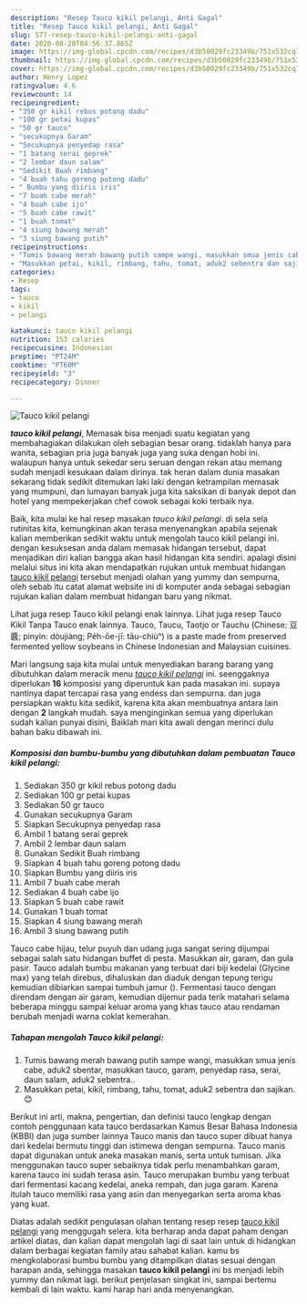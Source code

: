 ```yaml
---
description: "Resep Tauco kikil pelangi, Anti Gagal"
title: "Resep Tauco kikil pelangi, Anti Gagal"
slug: 577-resep-tauco-kikil-pelangi-anti-gagal
date: 2020-08-20T04:56:37.865Z
image: https://img-global.cpcdn.com/recipes/d3b50029fc23349b/751x532cq70/tauco-kikil-pelangi-foto-resep-utama.jpg
thumbnail: https://img-global.cpcdn.com/recipes/d3b50029fc23349b/751x532cq70/tauco-kikil-pelangi-foto-resep-utama.jpg
cover: https://img-global.cpcdn.com/recipes/d3b50029fc23349b/751x532cq70/tauco-kikil-pelangi-foto-resep-utama.jpg
author: Henry Lopez
ratingvalue: 4.6
reviewcount: 14
recipeingredient:
- "350 gr kikil rebus potong dadu"
- "100 gr petai kupas"
- "50 gr tauco"
- "secukupnya Garam"
- "Secukupnya penyedap rasa"
- "1 batang serai geprek"
- "2 lembar daun salam"
- "Sedikit Buah rimbang"
- "4 buah tahu goreng potong dadu"
- " Bumbu yang diiris iris"
- "7 buah cabe merah"
- "4 buah cabe ijo"
- "5 buah cabe rawit"
- "1 buah tomat"
- "4 siung bawang merah"
- "3 siung bawang putih"
recipeinstructions:
- "Tumis bawang merah bawang putih sampe wangi, masukkan smua jenis cabe, aduk2 sbentar, masukkan tauco, garam, penyedap rasa, serai, daun salam, aduk2 sebentra.."
- "Masukkan petai, kikil, rimbang, tahu, tomat, aduk2 sebentra dan sajikan.😊"
categories:
- Resep
tags:
- tauco
- kikil
- pelangi

katakunci: tauco kikil pelangi 
nutrition: 153 calories
recipecuisine: Indonesian
preptime: "PT24M"
cooktime: "PT60M"
recipeyield: "3"
recipecategory: Dinner

---
```



![Tauco kikil pelangi](https://img-global.cpcdn.com/recipes/d3b50029fc23349b/751x532cq70/tauco-kikil-pelangi-foto-resep-utama.jpg)

<b><i>tauco kikil pelangi</i></b>, Memasak bisa menjadi suatu kegiatan yang membahagiakan dilakukan oleh sebagian besar orang. tidaklah hanya para wanita, sebagian pria juga banyak juga yang suka dengan hobi ini. walaupun hanya untuk sekedar seru seruan dengan rekan atau memang sudah menjadi kesukaan dalam dirinya. tak heran dalam dunia masakan sekarang tidak sedikit ditemukan laki laki dengan ketrampilan memasak yang mumpuni, dan lumayan banyak juga kita saksikan di banyak depot dan hotel yang mempekerjakan chef cowok sebagai koki terbaik nya.

Baik, kita mulai ke hal resep masakan <i>tauco kikil pelangi</i>. di sela sela rutinitas kita, kemungkinan akan terasa menyenangkan apabila sejenak kalian memberikan sedikit waktu untuk mengolah tauco kikil pelangi ini. dengan kesuksesan anda dalam memasak hidangan tersebut, dapat menjadikan diri kalian bangga akan hasil hidangan kita sendiri. apalagi disini melalui situs ini kita akan mendapatkan rujukan untuk membuat hidangan <u>tauco kikil pelangi</u> tersebut menjadi olahan yang yummy dan sempurna, oleh sebab itu catat alamat website ini di komputer anda sebagai sebagian rujukan kalian dalam membuat hidangan baru yang nikmat.

Lihat juga resep Tauco kikil pelangi enak lainnya. Lihat juga resep Tauco Kikil Tanpa Tauco enak lainnya. Tauco, Taucu, Taotjo or Tauchu (Chinese: 豆醬; pinyin: dòujiàng; Pe̍h-ōe-jī: tāu-chiùⁿ) is a paste made from preserved fermented yellow soybeans in Chinese Indonesian and Malaysian cuisines.


Mari langsung saja kita mulai untuk menyediakan barang barang yang dibutuhkan dalam meracik menu <u><i>tauco kikil pelangi</i></u> ini. seenggaknya diperlukan <b>16</b> komposisi yang diperuntuk kan pada masakan ini. supaya nantinya dapat tercapai rasa yang endess dan sempurna. dan juga persiapkan waktu kita sedikit, karena kita akan membuatnya antara lain dengan <b>2</b> langkah mudah. saya menginginkan semua yang diperlukan sudah kalian punyai disini, Baiklah mari kita awali dengan merinci dulu bahan baku dibawah ini.

<!--inarticleads1-->

##### Komposisi dan bumbu-bumbu yang dibutuhkan dalam pembuatan Tauco kikil pelangi:

1. Sediakan 350 gr kikil rebus potong dadu
1. Sediakan 100 gr petai kupas
1. Sediakan 50 gr tauco
1. Gunakan secukupnya Garam
1. Siapkan Secukupnya penyedap rasa
1. Ambil 1 batang serai geprek
1. Ambil 2 lembar daun salam
1. Gunakan Sedikit Buah rimbang
1. Siapkan 4 buah tahu goreng potong dadu
1. Siapkan  Bumbu yang diiris iris
1. Ambil 7 buah cabe merah
1. Sediakan 4 buah cabe ijo
1. Siapkan 5 buah cabe rawit
1. Gunakan 1 buah tomat
1. Siapkan 4 siung bawang merah
1. Ambil 3 siung bawang putih


Tauco cabe hijau, telur puyuh dan udang juga sangat sering dijumpai sebagai salah satu hidangan buffet di pesta. Masukkan air, garam, dan gula pasir. Tauco adalah bumbu makanan yang terbuat dari biji kedelai (Glycine max) yang telah direbus, dihaluskan dan diaduk dengan tepung terigu kemudian dibiarkan sampai tumbuh jamur (). Fermentasi tauco dengan direndam dengan air garam, kemudian dijemur pada terik matahari selama beberapa minggu sampai keluar aroma yang khas tauco atau rendaman berubah menjadi warna coklat kemerahan. 

<!--inarticleads2-->

##### Tahapan mengolah Tauco kikil pelangi:

1. Tumis bawang merah bawang putih sampe wangi, masukkan smua jenis cabe, aduk2 sbentar, masukkan tauco, garam, penyedap rasa, serai, daun salam, aduk2 sebentra..
1. Masukkan petai, kikil, rimbang, tahu, tomat, aduk2 sebentra dan sajikan.😊


Berikut ini arti, makna, pengertian, dan definisi tauco lengkap dengan contoh penggunaan kata tauco berdasarkan Kamus Besar Bahasa Indonesia (KBBI) dan juga sumber lainnya Tauco manis dan tauco super dibuat hanya dari kedelai bermutu tinggi dan istimewa dengan sempurna. Tauco manis dapat digunakan untuk aneka masakan manis, serta untuk tumisan. Jika menggunakan tauco super sebaiknya tidak perlu menambahkan garam, karena tauco ini sudah terasa asin. Tauco merupakan bumbu yang terbuat dari fermentasi kacang kedelai, aneka rempah, dan juga garam. Karena itulah tauco memiliki rasa yang asin dan menyegarkan serta aroma khas yang kuat. 

Diatas adalah sedikit pengulasan olahan tentang resep resep <u>tauco kikil pelangi</u> yang menggugah selera. kita berharap anda dapat paham dengan artikel diatas, dan kalian dapat mengolah lagi di saat lain untuk di hidangkan dalam berbagai kegiatan family atau sahabat kalian. kamu bs mengkolaborasi bumbu bumbu yang ditampilkan diatas sesuai dengan harapan anda, sehingga masakan <b>tauco kikil pelangi</b> ini bs menjadi lebih yummy dan nikmat lagi. berikut penjelasan singkat ini, sampai bertemu kembali di lain waktu. kami harap hari anda menyenangkan.
